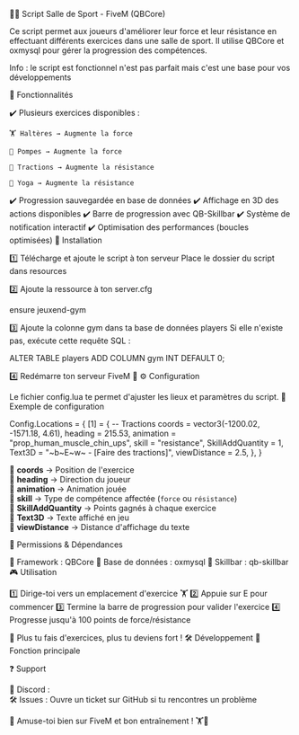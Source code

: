 🏋️‍♂️ Script Salle de Sport - FiveM (QBCore)

Ce script permet aux joueurs d'améliorer leur force et leur résistance en effectuant différents exercices dans une salle de sport. Il utilise QBCore et oxmysql pour gérer la progression des compétences.

Info : le script est fonctionnel n'est pas parfait mais c'est une base pour vos développements

📌 Fonctionnalités

✔️ Plusieurs exercices disponibles :

    🏋️ Haltères → Augmente la force

    🤸 Pompes → Augmente la force

    🔄 Tractions → Augmente la résistance

    🧘 Yoga → Augmente la résistance

✔️ Progression sauvegardée en base de données
✔️ Affichage en 3D des actions disponibles
✔️ Barre de progression avec QB-Skillbar
✔️ Système de notification interactif
✔️ Optimisation des performances (boucles optimisées)
📂 Installation

1️⃣ Télécharge et ajoute le script à ton serveur
Place le dossier du script dans resources

2️⃣ Ajoute la ressource à ton server.cfg

ensure jeuxend-gym

3️⃣ Ajoute la colonne gym dans ta base de données players
Si elle n'existe pas, exécute cette requête SQL :

ALTER TABLE players ADD COLUMN gym INT DEFAULT 0;

4️⃣ Redémarre ton serveur FiveM 🚀
⚙️ Configuration

Le fichier config.lua te permet d'ajuster les lieux et paramètres du script.
📌 Exemple de configuration

Config.Locations = {
    [1] = { -- Tractions
        coords = vector3(-1200.02, -1571.18, 4.61), heading = 215.53,
        animation = "prop_human_muscle_chin_ups", skill = "resistance", SkillAddQuantity = 1,
        Text3D = "~b~E~w~ - [Faire des tractions]", viewDistance = 2.5,
    },
}

🔹 **coords** → Position de l'exercice  
🔹 **heading** → Direction du joueur  
🔹 **animation** → Animation jouée  
🔹 **skill** → Type de compétence affectée (`force` ou `résistance`)  
🔹 **SkillAddQuantity** → Points gagnés à chaque exercice  
🔹 **Text3D** → Texte affiché en jeu  
🔹 **viewDistance** → Distance d'affichage du texte  


📜 Permissions & Dépendances

🔹 Framework : QBCore
🔹 Base de données : oxmysql
🔹 Skillbar : qb-skillbar
🎮 Utilisation

1️⃣ Dirige-toi vers un emplacement d'exercice 🏋️
2️⃣ Appuie sur E pour commencer
3️⃣ Termine la barre de progression pour valider l'exercice
4️⃣ Progresse jusqu'à 100 points de force/résistance

💪 Plus tu fais d'exercices, plus tu deviens fort !
🛠️ Développement
📌 Fonction principale


❓ Support

📢 Discord :  
🛠️ Issues : Ouvre un ticket sur GitHub si tu rencontres un problème



🎉 Amuse-toi bien sur FiveM et bon entraînement ! 🏋️🚀